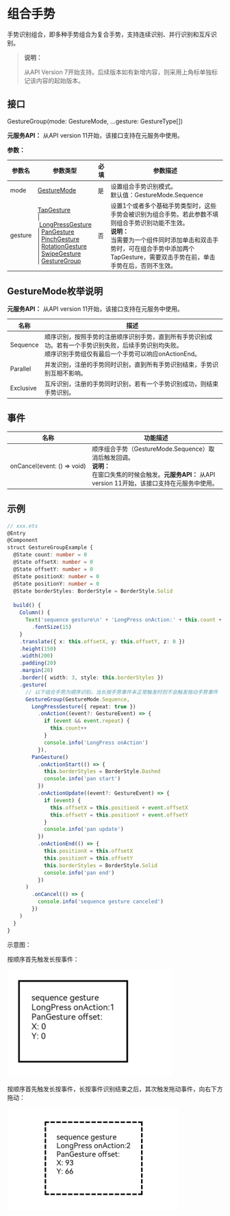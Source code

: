 # 组合手势

手势识别组合，即多种手势组合为复合手势，支持连续识别、并行识别和互斥识别。

>  **说明：**
>
>  从API Version 7开始支持。后续版本如有新增内容，则采用上角标单独标记该内容的起始版本。

## 接口

GestureGroup(mode: GestureMode, ...gesture: GestureType[])

**元服务API：** 从API version 11开始，该接口支持在元服务中使用。

**参数：**

| 参数名  | 参数类型                                                     | 必填 | 参数描述                                                     |
| ------- | ------------------------------------------------------------ | ---- | ------------------------------------------------------------ |
| mode    | [GestureMode](#gesturemode枚举说明)                          | 是   | 设置组合手势识别模式。<br/>默认值：GestureMode.Sequence      |
| gesture | [TapGesture](ts-basic-gestures-tapgesture.md)<br/>\|&nbsp;[LongPressGesture](ts-basic-gestures-longpressgesture.md)<br/>\|&nbsp;[PanGesture](ts-basic-gestures-pangesture.md)<br/>\|&nbsp;[PinchGesture](ts-basic-gestures-pinchgesture.md)<br/>\|&nbsp;[RotationGesture](ts-basic-gestures-rotationgesture.md)<br/>\|&nbsp;[SwipeGesture](ts-basic-gestures-swipegesture.md)<br/>\|&nbsp;[GestureGroup](#组合手势) | 否   | 设置1个或者多个基础手势类型时，这些手势会被识别为组合手势。若此参数不填则组合手势识别功能不生效。<br/>**说明：**  <br/>当需要为一个组件同时添加单击和双击手势时，可在组合手势中添加两个TapGesture，需要双击手势在前，单击手势在后，否则不生效。 |

## GestureMode枚举说明

**元服务API：** 从API version 11开始，该接口支持在元服务中使用。

| 名称        | 描述                                       |
| --------- | ---------------------------------------- |
| Sequence  | 顺序识别，按照手势的注册顺序识别手势，直到所有手势识别成功。若有一个手势识别失败，后续手势识别均失败。<br>顺序识别手势组仅有最后一个手势可以响应onActionEnd。 |
| Parallel  | 并发识别，注册的手势同时识别，直到所有手势识别结束，手势识别互相不影响。     |
| Exclusive | 互斥识别，注册的手势同时识别，若有一个手势识别成功，则结束手势识别。       |


## 事件

| 名称                                       | 功能描述                                 |
| ---------------------------------------- | ------------------------------------ |
| onCancel(event:&nbsp;()&nbsp;=&gt;&nbsp;void) | 顺序组合手势（GestureMode.Sequence）取消后触发回调。 <br/>**说明：** <br/>在窗口失焦的时候会触发。**元服务API：** 从API version 11开始，该接口支持在元服务中使用。|


## 示例

```ts
// xxx.ets
@Entry
@Component
struct GestureGroupExample {
  @State count: number = 0
  @State offsetX: number = 0
  @State offsetY: number = 0
  @State positionX: number = 0
  @State positionY: number = 0
  @State borderStyles: BorderStyle = BorderStyle.Solid

  build() {
    Column() {
      Text('sequence gesture\n' + 'LongPress onAction:' + this.count + '\nPanGesture offset:\nX: ' + this.offsetX + '\n' + 'Y: ' + this.offsetY)
        .fontSize(15)
    }
    .translate({ x: this.offsetX, y: this.offsetY, z: 0 })
    .height(150)
    .width(200)
    .padding(20)
    .margin(20)
    .border({ width: 3, style: this.borderStyles })
    .gesture(
      // 以下组合手势为顺序识别，当长按手势事件未正常触发时则不会触发拖动手势事件
      GestureGroup(GestureMode.Sequence,
        LongPressGesture({ repeat: true })
          .onAction((event?: GestureEvent) => {
            if (event && event.repeat) {
              this.count++
            }
            console.info('LongPress onAction')
          }),
        PanGesture()
          .onActionStart(() => {
            this.borderStyles = BorderStyle.Dashed
            console.info('pan start')
          })
          .onActionUpdate((event?: GestureEvent) => {
            if (event) {
              this.offsetX = this.positionX + event.offsetX
              this.offsetY = this.positionY + event.offsetY
            }
            console.info('pan update')
          })
          .onActionEnd(() => {
            this.positionX = this.offsetX
            this.positionY = this.offsetY
            this.borderStyles = BorderStyle.Solid
            console.info('pan end')
          })
      )
        .onCancel(() => {
          console.info('sequence gesture canceled')
        })
    )
  }
}
```

示意图：

按顺序首先触发长按事件：

![zh-cn_image_0000001174104384](figures/zh-cn_image_0000001174104384.png)

按顺序首先触发长按事件，长按事件识别结束之后，其次触发拖动事件，向右下方拖动：

 ![zh-cn_image1_0000001174104384](figures/zh-cn_image1_0000001174104384.png) 